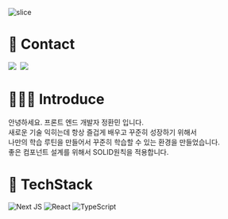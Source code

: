 ![slice](https://capsule-render.vercel.app/api?type=slice&color=auto&height=200&text=HwanMin&fontAlign=70&rotate=13&fontAlignY=25&desc=I'm%20FE%20Developer.&descAlign=70.&descAlignY=44)

# 📌 Contact 
 <a href="https://ghksals0904.tistory.com"><img src="https://img.shields.io/badge/Tech%20Blog-F6F8FA?style=flat-square&logo=Vimeo&logoColor=blue&link=https://ghksals0904.tistory.com"/></a>&nbsp;
 <a href="mailto:dev.ghksals09041@gmail.com "><img src="https://img.shields.io/badge/Gmail-F6F8FA?style=flat-square&logo=Gmail&logoColor=red&link=dev.ghksals09041@gmail.com"></a>

# 👨🏻‍💻 Introduce
안녕하세요. 프론트 엔드 개발자 정환민 입니다.<br>
새로운 기술 익히는데 항상 즐겁게 배우고 꾸준히 성장하기 위해서 <br>
나만의 학습 루틴을 만들어서 꾸준히 학습할 수 있는 환경을 만들었습니다. <br>
좋은 컴포넌트 설계를 위해서 SOLID원칙을 적용합니다.

# 🚀 TechStack
![Next JS](https://img.shields.io/badge/Next-black?style=for-the-badge&logo=next.js&logoColor=white)
![React](https://img.shields.io/badge/react-%2320232a.svg?style=for-the-badge&logo=react&logoColor=%2361DAFB)
![TypeScript](https://img.shields.io/badge/typescript-%23007ACC.svg?style=for-the-badge&logo=typescript&logoColor=white)

